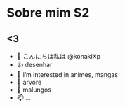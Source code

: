# Sobre mim S2

## <3

- 👋 こんにちは私は @konakiXp
- :+1: desenhar
- 👀 I’m interested in animes, mangas
- 🌱 arvore
- 💞️ malungos
- 📫 ...



<!---
konakiXp/konakiXp is a ✨ special ✨ repository because its `README.md` (this file) appears on your GitHub profile.
You can click the Preview link to take a look at your changes.
--->
